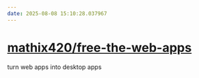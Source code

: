 ```yaml
---
date: 2025-08-08 15:10:28.037967
---
```


# [mathix420/free-the-web-apps](https://github.com/mathix420/free-the-web-apps)

turn web apps into desktop apps